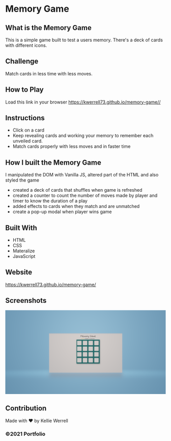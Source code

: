 # Memory Game 

## What is the Memory Game
This is a simple game built to test a users memory. There's a deck of cards with different icons. 

## Challenge
Match cards in less time with less moves.

## How to Play
Load this link in your browser https://kwerrell73.github.io/memory-game//

## Instructions
* Click on a card
* Keep revealing cards and working your memory to remember each unveiled card.
* Match cards properly with less moves and in faster time


## How I built the Memory Game
I manipulated the DOM with Vanilla JS, altered part of the HTML and also styled the game
* created a deck of cards that shuffles when game is refreshed
* created a counter to count the number of moves made by player and timer to know the duration of a play
* added effects to cards when they match and are unmatched
* create a pop-up modal when player wins game


## Built With
* HTML
* CSS
* Materalize
* JavaScript


## Website
https://kwerrell73.github.io/memory-game/

## Screenshots
![](./assets/images/screenshots/memory.png)

## Contribution
Made with ❤️ by Kellie Werrell

### ©️2021 Portfolio 
